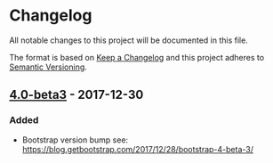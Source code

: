 # Changelog
All notable changes to this project will be documented in this file.

The format is based on [Keep a Changelog](http://keepachangelog.com/en/1.0.0/)
and this project adheres to [Semantic Versioning](http://semver.org/spec/v2.0.0.html).

## [4.0-beta3] - 2017-12-30

### Added

- Bootstrap version bump see: https://blog.getbootstrap.com/2017/12/28/bootstrap-4-beta-3/

[4.0-beta3]: https://git.gmu.edu/srct/masonstrap/compare/4.0-beta3...4.0-beta2